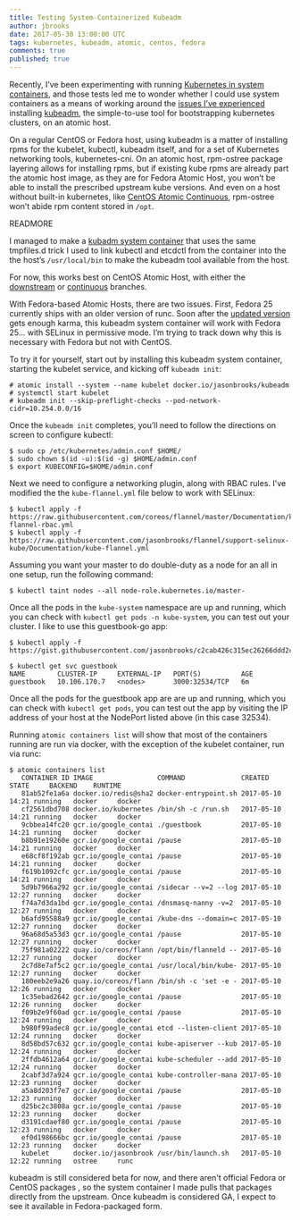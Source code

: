 ```yaml
---
title: Testing System-Containerized Kubeadm
author: jbrooks
date: 2017-05-30 13:00:00 UTC
tags: kubernetes, kubeadm, atomic, centos, fedora
comments: true
published: true
---
```


Recently, I’ve been experimenting with running [Kubernetes in system containers](http://www.projectatomic.io/blog/2017/05/system-containerized-kube/), and those tests led me to wonder whether I could use system containers as a means of working around the [issues I’ve experienced](https://jebpages.com/2016/11/01/installing-kubernetes-on-centos-atomic-host-with-kubeadm/) installing [kubeadm](https://kubernetes.io/docs/getting-started-guides/kubeadm/), the simple-to-use tool for bootstrapping kubernetes clusters, on an atomic host.

On a regular CentOS or Fedora host, using kubeadm is a matter of installing rpms for the kubelet, kubectl, kubeadm itself, and for a set of Kubernetes networking tools, kubernetes-cni. On an atomic host, rpm-ostree package layering allows for installing rpms, but if existing kube rpms are already part the atomic host image, as they are for Fedora Atomic Host, you won’t be able to install the prescribed upstream kube versions. And even on a host without built-in kubernetes, like [CentOS Atomic Continuous](https://wiki.centos.org/SpecialInterestGroup/Atomic/Devel), rpm-ostree won’t abide rpm content stored in `/opt`.

READMORE

I managed to make a [kubadm system container](https://github.com/jasonbrooks/atomic-system-containers/tree/kube-containers/kubeadm) that uses the same tmpfiles.d trick I used to link kubectl and etcdctl from the container into the the host’s `/usr/local/bin` to make the kubeadm tool available from the host.

For now, this works best on CentOS Atomic Host, with either the [downstream](https://wiki.centos.org/SpecialInterestGroup/Atomic/Download) or [continuous](https://wiki.centos.org/SpecialInterestGroup/Atomic/Devel) branches.

With Fedora-based Atomic Hosts, there are two issues. First, Fedora 25 currently ships with an older version of runc. Soon after the [updated version](https://bodhi.fedoraproject.org/updates/FEDORA-2017-f4ccc7cb91) gets enough karma, this kubeadm system container will work with Fedora 25... with SELinux in permissive mode. I’m trying to track down why this is necessary with Fedora but not with CentOS.

To try it for yourself, start out by installing this kubeadm system container, starting the kubelet service, and kicking off `kubeadm init`:

```
# atomic install --system --name kubelet docker.io/jasonbrooks/kubeadm
# systemctl start kubelet
# kubeadm init --skip-preflight-checks --pod-network-cidr=10.254.0.0/16
```

Once the `kubeadm init` completes, you’ll need to follow the directions on screen to configure kubectl:

```
$ sudo cp /etc/kubernetes/admin.conf $HOME/
$ sudo chown $(id -u):$(id -g) $HOME/admin.conf
$ export KUBECONFIG=$HOME/admin.conf
```

Next we need to configure a networking plugin, along with RBAC rules. I've modified the the `kube-flannel.yml` file below to work with SELinux:

```
$ kubectl apply -f https://raw.githubusercontent.com/coreos/flannel/master/Documentation/kube-flannel-rbac.yml
$ kubectl apply -f https://raw.githubusercontent.com/jasonbrooks/flannel/support-selinux-kube/Documentation/kube-flannel.yml
```
Assuming you want your master to do double-duty as a node for an all in one setup, run the following command:

```
$ kubectl taint nodes --all node-role.kubernetes.io/master-
```

Once all the pods in the `kube-system` namespace are up and running, which you can check with `kubectl get pods -n kube-system`, you can test out your cluster. I like to use this guestbook-go app:

```
$ kubectl apply -f https://gist.githubusercontent.com/jasonbrooks/c2cab426c315ec26266ddd2c78aa4b60/raw/f9199348a04d5d65b60ce974992f5fd589b3e1de/guestbookgo.yaml

$ kubectl get svc guestbook
NAME        CLUSTER-IP     EXTERNAL-IP   PORT(S)          AGE
guestbook   10.106.170.7   <nodes>       3000:32534/TCP   6m
```

Once all the pods for the guestbook app are are up and running, which you can check with `kubectl get pods`, you can test out the app by visiting the IP address of your host at the NodePort listed above (in this case 32534).

Running `atomic containers list` will show that most of the containers running are run via docker, with the exception of the kubelet container, run via runc:

```
$ atomic containers list
   CONTAINER ID IMAGE                COMMAND              CREATED          STATE     BACKEND    RUNTIME   
   81ab52fe1a6a docker.io/redis@sha2 docker-entrypoint.sh 2017-05-10 14:21 running   docker     docker    
   cf2561dbd708 docker.io/kubernetes /bin/sh -c /run.sh   2017-05-10 14:21 running   docker     docker    
   9cbbea14fc20 gcr.io/google_contai ./guestbook          2017-05-10 14:21 running   docker     docker    
   b8b91e19260e gcr.io/google_contai /pause               2017-05-10 14:21 running   docker     docker    
   e68cf8f192ab gcr.io/google_contai /pause               2017-05-10 14:21 running   docker     docker    
   f619b1092cfc gcr.io/google_contai /pause               2017-05-10 14:21 running   docker     docker    
   5d9b7966a292 gcr.io/google_contai /sidecar --v=2 --log 2017-05-10 12:27 running   docker     docker    
   f74a7d3da1bd gcr.io/google_contai /dnsmasq-nanny -v=2  2017-05-10 12:27 running   docker     docker    
   b6afd95588a9 gcr.io/google_contai /kube-dns --domain=c 2017-05-10 12:27 running   docker     docker    
   96a68d5a53d3 gcr.io/google_contai /pause               2017-05-10 12:27 running   docker     docker    
   75f981a02222 quay.io/coreos/flann /opt/bin/flanneld -- 2017-05-10 12:27 running   docker     docker    
   2c7d8e7af5c2 gcr.io/google_contai /usr/local/bin/kube- 2017-05-10 12:27 running   docker     docker    
   180eeb2e9a26 quay.io/coreos/flann /bin/sh -c 'set -e - 2017-05-10 12:26 running   docker     docker    
   1c35ebad2642 gcr.io/google_contai /pause               2017-05-10 12:26 running   docker     docker    
   f09b2e9f60ad gcr.io/google_contai /pause               2017-05-10 12:24 running   docker     docker    
   b980f99adec8 gcr.io/google_contai etcd --listen-client 2017-05-10 12:24 running   docker     docker    
   8d58bd57c632 gcr.io/google_contai kube-apiserver --kub 2017-05-10 12:24 running   docker     docker    
   2ffdb4612a64 gcr.io/google_contai kube-scheduler --add 2017-05-10 12:24 running   docker     docker    
   2cabf3d7a924 gcr.io/google_contai kube-controller-mana 2017-05-10 12:23 running   docker     docker    
   a5a8d203f7e7 gcr.io/google_contai /pause               2017-05-10 12:23 running   docker     docker    
   d25bc2c3808a gcr.io/google_contai /pause               2017-05-10 12:23 running   docker     docker    
   d3191cdaef80 gcr.io/google_contai /pause               2017-05-10 12:23 running   docker     docker    
   ef0d198666bc gcr.io/google_contai /pause               2017-05-10 12:23 running   docker     docker    
   kubelet      docker.io/jasonbrook /usr/bin/launch.sh   2017-05-10 12:22 running   ostree     runc
```

kubeadm is still considered beta for now, and there aren't official Fedora or CentOS packages , so the system container I made pulls that packages directly from the upstream. Once kubeadm is considered GA, I expect to see it available in Fedora-packaged form.
